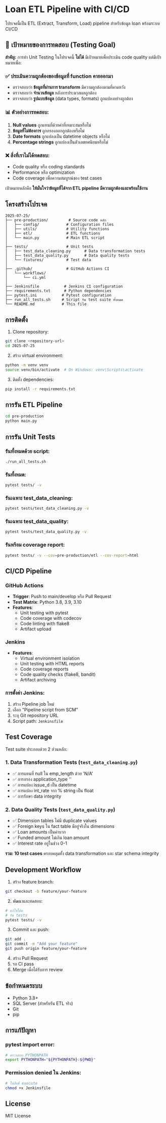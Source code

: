# Loan ETL Pipeline with CI/CD

โปรเจคนี้เป็น ETL (Extract, Transform, Load) pipeline สำหรับข้อมูล loan พร้อมระบบ CI/CD

## 🎯 เป้าหมายของการทดสอบ (Testing Goal)

**สำคัญ:** การทำ Unit Testing ในโปรเจคนี้ **ไม่ได้** มีเป้าหมายเพื่อประเมิน code quality แต่มีเป้าหมายเพื่อ:

### ✅ ประเมินความถูกต้องของข้อมูลที่ function คายออกมา

- ตรวจสอบว่า **ข้อมูลที่ผ่านการ transform** มีความถูกต้องตามที่คาดหวัง
- ตรวจสอบว่า **จำนวนข้อมูล** หลังการประมวลผลถูกต้อง
- ตรวจสอบว่า **รูปแบบข้อมูล** (data types, formats) ถูกแปลงอย่างถูกต้อง

### 📊 ตัวอย่างการทดสอบ:
1. **Null values** ถูกแทนที่ด้วยค่าที่เหมาะสมหรือไม่
2. **ข้อมูลที่ไม่ต้องการ** ถูกกรองออกถูกต้องหรือไม่  
3. **Date formats** ถูกแปลงเป็น datetime objects หรือไม่
4. **Percentage strings** ถูกแปลงเป็นตัวเลขทศนิยมหรือไม่

### ❌ สิ่งที่เราไม่ได้ทดสอบ:
- Code quality หรือ coding standards
- Performance หรือ optimization
- Code coverage เพื่อความสมบูรณ์ของ test cases

เป้าหมายหลักคือ **ให้มั่นใจว่าข้อมูลที่ได้จาก ETL pipeline มีความถูกต้องและพร้อมใช้งาน**

## โครงสร้างโปรเจค

```
2025-07-25/
├── pre-production/         # Source code หลัก
│   ├── config/            # Configuration files
│   ├── utils/             # Utility functions
│   ├── etl/               # ETL functions
│   └── main.py            # Main ETL script
│
├── tests/                 # Unit tests
│   ├── test_data_cleaning.py      # Data transformation tests
│   ├── test_data_quality.py       # Data quality tests
│   └── fixtures/          # Test data
│
├── .github/               # GitHub Actions CI
│   └── workflows/
│       └── ci.yml
│
├── Jenkinsfile           # Jenkins CI configuration
├── requirements.txt      # Python dependencies
├── pytest.ini           # Pytest configuration
├── run_all_tests.sh     # Script รัน test suite ทั้งหมด
└── README.md            # This file
```

## การติดตั้ง

1. Clone repository:
```bash
git clone <repository-url>
cd 2025-07-25
```

2. สร้าง virtual environment:
```bash
python -m venv venv
source venv/bin/activate  # On Windows: venv\Scripts\activate
```

3. ติดตั้ง dependencies:
```bash
pip install -r requirements.txt
```

## การรัน ETL Pipeline

```bash
cd pre-production
python main.py
```

## การรัน Unit Tests

### รันทั้งหมดด้วย script:
```bash
./run_all_tests.sh
```

### รันทั้งหมด:
```bash
pytest tests/ -v
```

### รันเฉพาะ test_data_cleaning:
```bash
pytest tests/test_data_cleaning.py -v
```

### รันเฉพาะ test_data_quality:
```bash
pytest tests/test_data_quality.py -v
```

### รันพร้อม coverage report:
```bash
pytest tests/ -v --cov=pre-production/etl --cov-report=html
```

## CI/CD Pipeline

### GitHub Actions
- **Trigger**: Push to main/develop หรือ Pull Request
- **Test Matrix**: Python 3.8, 3.9, 3.10
- **Features**:
  - Unit testing with pytest
  - Code coverage with codecov
  - Code linting with flake8
  - Artifact upload

### Jenkins
- **Features**:
  - Virtual environment isolation
  - Unit testing with HTML reports
  - Code coverage reports
  - Code quality checks (flake8, bandit)
  - Artifact archiving

### การตั้งค่า Jenkins:
1. สร้าง Pipeline job ใหม่
2. เลือก "Pipeline script from SCM"
3. ระบุ Git repository URL
4. Script path: `Jenkinsfile`

## Test Coverage

Test suite ประกอบด้วย 2 ส่วนหลัก:

### 1. Data Transformation Tests (`test_data_cleaning.py`)
- ✅ การแทนที่ null ใน emp_length ด้วย 'N/A'
- ✅ การกรอง application_type '<NA>'
- ✅ การแปลง issue_d เป็น datetime
- ✅ การแปลง int_rate จาก % string เป็น float
- ✅ การรักษา data integrity

### 2. Data Quality Tests (`test_data_quality.py`)
- ✅ Dimension tables ไม่มี duplicate values
- ✅ Foreign keys ใน fact table มีอยู่จริงใน dimensions
- ✅ Loan amounts เป็นค่าบวก
- ✅ Funded amount ไม่เกิน loan amount
- ✅ Interest rate อยู่ในช่วง 0-1

**รวม: 10 test cases** ครอบคลุมทั้ง data transformation และ star schema integrity

## Development Workflow

1. สร้าง feature branch:
```bash
git checkout -b feature/your-feature
```

2. พัฒนาและทดสอบ:
```bash
# แก้ไขโค้ด
# รัน tests
pytest tests/ -v
```

3. Commit และ push:
```bash
git add .
git commit -m "Add your feature"
git push origin feature/your-feature
```

4. สร้าง Pull Request
5. รอ CI pass
6. Merge เมื่อได้รับการ review

## ข้อกำหนดระบบ

- Python 3.8+
- SQL Server (สำหรับรัน ETL จริง)
- Git
- pip

## การแก้ปัญหา

### pytest import error:
```bash
# ตรวจสอบ PYTHONPATH
export PYTHONPATH="${PYTHONPATH}:${PWD}"
```

### Permission denied ใน Jenkins:
```bash
# ให้สิทธิ์ execute
chmod +x Jenkinsfile
```

## License

MIT License
